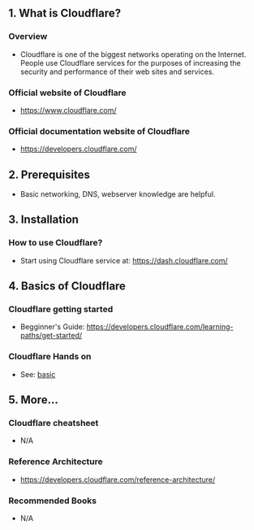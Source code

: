 ## 1. What is Cloudflare?

### Overview

- Cloudflare is one of the biggest networks operating on the Internet. People use Cloudflare services for the purposes of increasing the security and performance of their web sites and services.

### Official website of Cloudflare

- https://www.cloudflare.com/

### Official documentation website of Cloudflare

- https://developers.cloudflare.com/

## 2. Prerequisites

- Basic networking, DNS, webserver knowledge are helpful.

## 3. Installation

### How to use Cloudflare?

- Start using Cloudflare service at: https://dash.cloudflare.com/

## 4. Basics of Cloudflare

### Cloudflare getting started

- Begginner's Guide: https://developers.cloudflare.com/learning-paths/get-started/

### Cloudflare Hands on

- See: [basic](./basic/)

## 5. More...

### Cloudflare cheatsheet

- N/A

### Reference Architecture

- https://developers.cloudflare.com/reference-architecture/

### Recommended Books

- N/A
